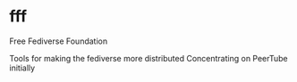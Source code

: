 # fff
Free Fediverse Foundation

Tools for making the fediverse more distributed
Concentrating on PeerTube initially
